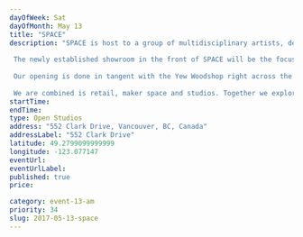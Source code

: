 ```yaml
---
dayOfWeek: Sat
dayOfMonth: May 13
title: "SPACE"
description: "SPACE is host to a group of multidisciplinary artists, designers, entrepreneurs and oddballs, all with a collective mission to activate the cultural and creative potential of communities and cities at large.  The newly established showroom in the front of SPACE will be the focus of this years Vancouver Design Week festivities, where we will be featuring the work of a number of local Vancouver Designers. We have created this showroom as a platform for designers to turn ideas into products and showcase them alongside other designers from the community. Our showroom runs on a low margin model, which allows us to sell goods at a more affordable price and puts more money back into the designers pockets so they can keep making. Our space is one that is always in transition, morphing to accommodate the variety of activities we host, so there will be plenty more to see!  Our opening is done in tangent with the Yew Woodshop right across the street where much of the work we create is manufactured. With both being shared work spaces, we want to showcase how an emerging independent workforce is working together to create shared value amongst one another.   We are combined is retail, maker space and studios. Together we explore new dimensions of creativity in the vessel known as SPACE."
startTime: 
endTime: 
type: Open Studios
address: "552 Clark Drive, Vancouver, BC, Canada"
addressLabel: "552 Clark Drive"
latitude: 49.2799099999999
longitude: -123.077147
eventUrl: 
eventUrlLabel: 
published: true
price: 

category: event-13-am
priority: 34
slug: 2017-05-13-space
---
```

